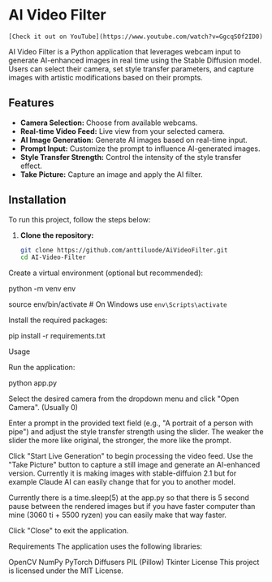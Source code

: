 # AI Video Filter

`[Check it out on YouTube](https://www.youtube.com/watch?v=GgcqSOf2ID0)`

AI Video Filter is a Python application that leverages webcam input to generate AI-enhanced images in real time using the Stable Diffusion model. Users can select their camera, set style transfer parameters, and capture images with artistic modifications based on their prompts.

## Features

- **Camera Selection:** Choose from available webcams.
- **Real-time Video Feed:** Live view from your selected camera.
- **AI Image Generation:** Generate AI images based on real-time input.
- **Prompt Input:** Customize the prompt to influence AI-generated images.
- **Style Transfer Strength:** Control the intensity of the style transfer effect.
- **Take Picture:** Capture an image and apply the AI filter.

## Installation

To run this project, follow the steps below:

1. **Clone the repository:**
   ```bash
   git clone https://github.com/anttiluode/AiVideoFilter.git
   cd AI-Video-Filter
Create a virtual environment (optional but recommended):

python -m venv env

source env/bin/activate  # On Windows use `env\Scripts\activate`

Install the required packages:

pip install -r requirements.txt

Usage

Run the application:

python app.py

Select the desired camera from the dropdown menu and click "Open Camera". (Usually 0)

Enter a prompt in the provided text field (e.g., "A portrait of a person with pipe") and adjust the style transfer strength using the slider.
The weaker the slider the more like original, the stronger, the more like the prompt. 

Click "Start Live Generation" to begin processing the video feed. Use the "Take Picture" button to capture a still image and generate an AI-enhanced version.
Currently it is making images with stable-diffuion 2.1 but for example Claude AI can easily change that for you to another model. 

Currently there is a time.sleep(5) at the app.py so that there is 5 second pause between the rendered images but if you have 
faster computer than mine (3060 ti + 5500 ryzen) you can easily make that way faster. 

Click "Close" to exit the application.

Requirements
The application uses the following libraries:

OpenCV
NumPy
PyTorch
Diffusers
PIL (Pillow)
Tkinter
License
This project is licensed under the MIT License.

